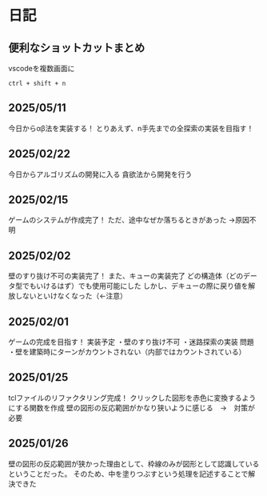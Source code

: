 # 日記

## 便利なショットカットまとめ

vscodeを複数画面に
```
ctrl + shift + n
```

## 2025/05/11
今日からαβ法を実装する！
とりあえず、n手先までの全探索の実装を目指す！

## 2025/02/22
今日からアルゴリズムの開発に入る
貪欲法から開発を行う

## 2025/02/15
ゲームのシステムが作成完了！
ただ、途中なぜか落ちるときがあった
    →原因不明

## 2025/02/02
壁のすり抜け不可の実装完了！
また、キューの実装完了
どの構造体（どのデータ型でもいけるはず）でも使用可能にした
しかし、デキューの際に戻り値を解放しないといけなくなった（←注意）

## 2025/02/01
ゲームの完成を目指す！
実装予定
・壁のすり抜け不可
・迷路探索の実装
問題
・壁を建築時にターンがカウントされない（内部ではカウントされている）

## 2025/01/25
tclファイルのリファクタリング完成！
クリックした図形を赤色に変換するようにする関数を作成
壁の図形の反応範囲がかなり狭いように感じる　→　対策が必要

## 2025/01/26
壁の図形の反応範囲が狭かった理由として、枠線のみが図形として認識しているということだった。
そのため、中を塗りつぶすという処理を記述することで解決できた
